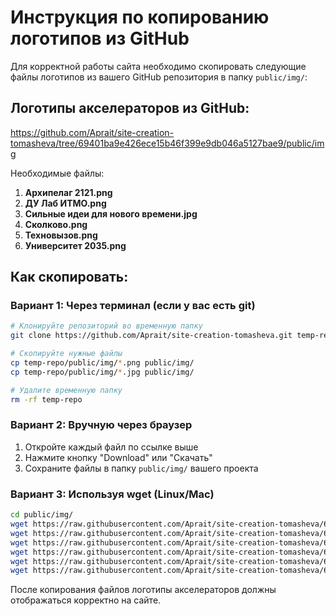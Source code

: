 # Инструкция по копированию логотипов из GitHub

Для корректной работы сайта необходимо скопировать следующие файлы логотипов из вашего GitHub репозитория в папку `public/img/`:

## Логотипы акселераторов из GitHub:
https://github.com/Aprait/site-creation-tomasheva/tree/69401ba9e426ece15b46f399e9db046a5127bae9/public/img

Необходимые файлы:
1. **Архипелаг 2121.png**
2. **ДУ Лаб ИТМО.png**
3. **Сильные идеи для нового времени.jpg**
4. **Сколково.png**
5. **Техновызов.png**
6. **Университет 2035.png**

## Как скопировать:

### Вариант 1: Через терминал (если у вас есть git)
```bash
# Клонируйте репозиторий во временную папку
git clone https://github.com/Aprait/site-creation-tomasheva.git temp-repo

# Скопируйте нужные файлы
cp temp-repo/public/img/*.png public/img/
cp temp-repo/public/img/*.jpg public/img/

# Удалите временную папку
rm -rf temp-repo
```

### Вариант 2: Вручную через браузер
1. Откройте каждый файл по ссылке выше
2. Нажмите кнопку "Download" или "Скачать"
3. Сохраните файлы в папку `public/img/` вашего проекта

### Вариант 3: Используя wget (Linux/Mac)
```bash
cd public/img/
wget https://raw.githubusercontent.com/Aprait/site-creation-tomasheva/69401ba9e426ece15b46f399e9db046a5127bae9/public/img/Архипелаг%202121.png
wget https://raw.githubusercontent.com/Aprait/site-creation-tomasheva/69401ba9e426ece15b46f399e9db046a5127bae9/public/img/ДУ%20Лаб%20ИТМО.png
wget https://raw.githubusercontent.com/Aprait/site-creation-tomasheva/69401ba9e426ece15b46f399e9db046a5127bae9/public/img/Сильные%20идеи%20для%20нового%20времени.jpg
wget https://raw.githubusercontent.com/Aprait/site-creation-tomasheva/69401ba9e426ece15b46f399e9db046a5127bae9/public/img/Сколково.png
wget https://raw.githubusercontent.com/Aprait/site-creation-tomasheva/69401ba9e426ece15b46f399e9db046a5127bae9/public/img/Техновызов.png
wget https://raw.githubusercontent.com/Aprait/site-creation-tomasheva/69401ba9e426ece15b46f399e9db046a5127bae9/public/img/Университет%202035.png
```

После копирования файлов логотипы акселераторов должны отображаться корректно на сайте.